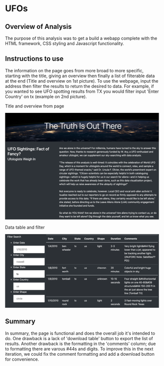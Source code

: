 # UFOs

## Overview of Analysis
The purpose of this analysis was to get a build a webapp complete with the HTML framework, CSS styling and Javascript functionality.

## Instructions to use

The information on the page goes from more broad to more specific, starting with the title, giving an overview then finally a list of filterable data at the end (Title and overview on 1st picture). To use the webpage, input the address then filter the results to return the desired to data. For example, if you wanted to see UFO spotting results from TX you would filter input 'Enter Country' on tx (example on 2nd picture). 

Title and overview from page

![image_name](https://github.com/niklasax/UFOs/blob/main/Title%20and%20Overview.png)

Data table and filter

![image_name](https://github.com/niklasax/UFOs/blob/main/Data%20and%20Filter.png)

## Summary
In summary, the page is functional and does the overall job it's intended to do. One drawback is a lack of 'download table' button to export the list of results. Another drawback is the formatting in the 'comments' column; due to formatting there are varous #44s and digits. To improve this in the next iteration, we could fix the comment formatting and add a download button for convenience.
